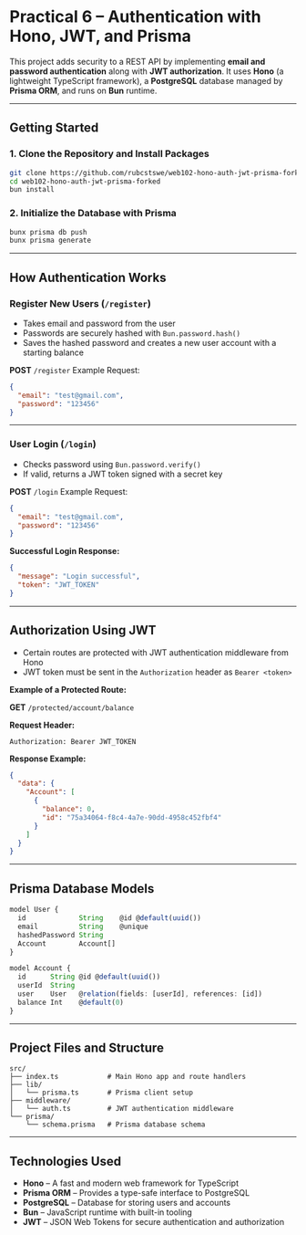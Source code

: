 # Practical 6 – Authentication with Hono, JWT, and Prisma

This project adds security to a REST API by implementing **email and password authentication** along with **JWT authorization**. It uses **Hono** (a lightweight TypeScript framework), a **PostgreSQL** database managed by **Prisma ORM**, and runs on **Bun** runtime.

---

## Getting Started

### 1. Clone the Repository and Install Packages

```bash
git clone https://github.com/rubcstswe/web102-hono-auth-jwt-prisma-forked.git
cd web102-hono-auth-jwt-prisma-forked
bun install
```

### 2. Initialize the Database with Prisma

```bash
bunx prisma db push
bunx prisma generate
```

---

## How Authentication Works

### Register New Users (`/register`)

* Takes email and password from the user
* Passwords are securely hashed with `Bun.password.hash()`
* Saves the hashed password and creates a new user account with a starting balance

**POST** `/register` Example Request:

```json
{
  "email": "test@gmail.com",
  "password": "123456"
}
```

---

### User Login (`/login`)

* Checks password using `Bun.password.verify()`
* If valid, returns a JWT token signed with a secret key

**POST** `/login` Example Request:

```json
{
  "email": "test@gmail.com",
  "password": "123456"
}
```

**Successful Login Response:**

```json
{
  "message": "Login successful",
  "token": "JWT_TOKEN"
}
```

---

## Authorization Using JWT

* Certain routes are protected with JWT authentication middleware from Hono
* JWT token must be sent in the `Authorization` header as `Bearer <token>`

**Example of a Protected Route:**

**GET** `/protected/account/balance`

**Request Header:**

```
Authorization: Bearer JWT_TOKEN
```

**Response Example:**

```json
{
  "data": {
    "Account": [
      {
        "balance": 0,
        "id": "75a34064-f8c4-4a7e-90dd-4958c452fbf4"
      }
    ]
  }
}
```

---

## Prisma Database Models

```ts
model User {
  id             String    @id @default(uuid())
  email          String    @unique
  hashedPassword String
  Account        Account[]
}

model Account {
  id      String @id @default(uuid())
  userId  String
  user    User   @relation(fields: [userId], references: [id])
  balance Int    @default(0)
}
```

---

## Project Files and Structure

```
src/
├── index.ts            # Main Hono app and route handlers
├── lib/
│   └── prisma.ts       # Prisma client setup
├── middleware/
│   └── auth.ts         # JWT authentication middleware
└── prisma/
    └── schema.prisma   # Prisma database schema
```

---

## Technologies Used

* **Hono** – A fast and modern web framework for TypeScript
* **Prisma ORM** – Provides a type-safe interface to PostgreSQL
* **PostgreSQL** – Database for storing users and accounts
* **Bun** – JavaScript runtime with built-in tooling
* **JWT** – JSON Web Tokens for secure authentication and authorization

